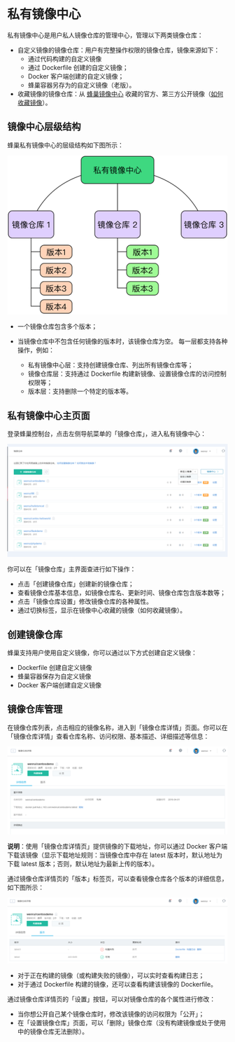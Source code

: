 # 私有镜像中心

私有镜像中心是用户私人镜像仓库的管理中心，管理以下两类镜像仓库：

* 自定义镜像的镜像仓库：用户有完整操作权限的镜像仓库，镜像来源如下：
	* 通过代码构建的自定义镜像
	* 通过 Dockerfile 创建的自定义镜像；
	* Docker 客户端创建的自定义镜像；
	* 蜂巢容器另存为的自定义镜像（老版）。
* 收藏镜像的镜像仓库：从 [蜂巢镜像中心](https://c.163.com/hub#/m/home/) 收藏的官方、第三方公开镜像（[如何收藏镜像](http://support.c.163.com/wiki/md.html#!容器服务/镜像仓库/使用指南/收藏镜像.md)）。

## 镜像中心层级结构

蜂巢私有镜像中心的层级结构如下图所示：

![](../image/私有镜像中心层级结构.jpg)

* 一个镜像仓库包含多个版本；
* 当镜像仓库中不包含任何镜像的版本时，该镜像仓库为空。
每一层都支持各种操作，例如：

	* 私有镜像中心层：支持创建镜像仓库、列出所有镜像仓库等；
	* 镜像仓库层：支持通过 Dockerfile 构建新镜像、设置镜像仓库的访问控制权限等；
	* 版本层：支持删除一个特定的版本等。

## 私有镜像中心主页面

登录蜂巢控制台，点击左侧导航菜单的「镜像仓库」，进入私有镜像中心：

![](../image/私有镜像中心_界面展示1.png)

你可以在「镜像仓库」主界面查进行如下操作：

* 点击「创建镜像仓库」创建新的镜像仓库；
* 查看镜像仓库基本信息，如镜像仓库名、更新时间、镜像仓库包含版本数等；
* 点击「镜像仓库设置」修改镜像仓库的各种属性。
* 通过切换标签，显示在镜像中心收藏的镜像（如何收藏镜像）。

## 创建镜像仓库

蜂巢支持用户使用自定义镜像，你可以通过以下方式创建自定义镜像：

* Dockerfile 创建自定义镜像
* 蜂巢容器保存为自定义镜像
* Docker 客户端创建自定义镜像

## 镜像仓库管理

在镜像仓库列表，点击相应的镜像名称，进入到「镜像仓库详情」页面。你可以在「镜像仓库详情」查看仓库名称、访问权限、基本描述、详细描述等信息：

![](../image/私有镜像中心_镜像仓库详情页.png)

**说明**：使用「镜像仓库详情页」提供镜像的下载地址，你可以通过 Docker 客户端下载该镜像（显示下载地址规则：当镜像仓库中存在 latest 版本时，默认地址为下载 latest 版本；否则，默认地址为最新上传的版本）。


通过镜像仓库详情页的「版本」标签页，可以查看镜像仓库各个版本的详细信息，如下图所示：

![](../image/私有镜像中心_版本.png)

* 对于正在构建的镜像（或构建失败的镜像），可以实时查看构建日志；
* 对于通过 Dockerfile 构建的镜像，还可以查看构建该镜像的 Dockerfile。

通过镜像仓库详情页的「设置」按钮，可以对镜像仓库的各个属性进行修改：

* 当你想公开自己某个镜像仓库时，修改该镜像的访问权限为「公开」；
* 在「设置镜像仓库」页面，可以「删除」镜像仓库（没有构建镜像或处于使用中的镜像仓库无法删除）。

































